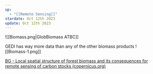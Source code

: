 ```yaml
---
up:
  - "[[Remote Sensing]]"
stardate: Oct 12th 2023
update: Oct 12th 2023
---
```

![[Biomass.png|GlobBiomass ATBC]]

GEDI has way more data than any of the other biomass products
![[Biomass-1.png]]

[BG - Local spatial structure of forest biomass and its consequences for remote sensing of carbon stocks (copernicus.org)](https://bg.copernicus.org/articles/11/6827/2014/)
